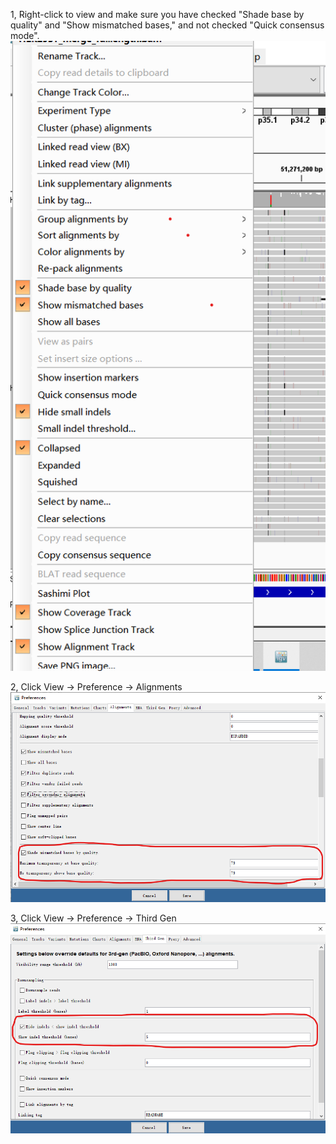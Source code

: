 1, Right-click to view and make sure you have checked "Shade base by quality" and "Show mismatched bases," and not checked "Quick consensus mode".  
![IGV_View_Preferences_Alignments](https://github.com/xieyy46/SingleMod-v1/blob/main/Figures/IGV_basic_setting.png)

2,  Click View → Preference → Alignments
![IGV_View_Preferences_Alignments](https://github.com/xieyy46/SingleMod-v1/blob/main/Figures/IGV_View_Preferences_Alignments.png)    

3,  Click View → Preference → Third Gen
![IGV_View_Preferences_Third Gen](https://github.com/xieyy46/SingleMod-v1/blob/main/Figures/IGV_View_Preferences_Third%20Gen.png)
